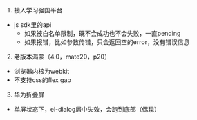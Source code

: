 1. 接入学习强国平台
  - js sdk里的api
    - 如果被白名单限制，既不会成功也不会失败，一直pending
    - 如果报错，比如参数传错，只会返回空的error，没有错误信息
2. 老版本鸿蒙（4.0，mate20，p20）
  - 浏览器内核为webkit
  - 不支持css的flex gap
3. 华为折叠屏
  - 单屏状态下，el-dialog居中失效，会跑到底部（偶现）
